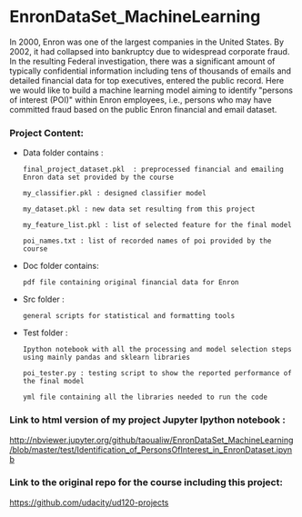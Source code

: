 # EnronDataSet_MachineLearning
In 2000, Enron was one of the largest companies in the United States. By 2002, it had collapsed into bankruptcy due to widespread corporate fraud. In the resulting Federal investigation, there was a significant amount of typically confidential information including tens of thousands of emails and detailed financial data for top executives, entered the public record.  Here we would like to build a machine learning model aiming to identify "persons of interest (POI)" within Enron employees, i.e., persons who may have committed fraud based on the public Enron financial and email dataset.

### Project Content:

- Data folder contains :

      final_project_dataset.pkl  : preprocessed financial and emailing Enron data set provided by the course 
      
      my_classifier.pkl : designed classifier model
      
      my_dataset.pkl : new data set resulting from this project 
      
      my_feature_list.pkl : list of selected feature for the final model
      
      poi_names.txt : list of recorded names of poi provided by the course 
      
- Doc folder contains:

      pdf file containing original financial data for Enron
      
- Src folder :

      general scripts for statistical and formatting tools
      
- Test folder :

      Ipython notebook with all the processing and model selection steps using mainly pandas and sklearn libraries
      
      poi_tester.py : testing script to show the reported performance of the final model
      
      yml file containing all the libraries needed to run the code

### Link to html version of my project Jupyter Ipython notebook : 
http://nbviewer.jupyter.org/github/taoualiw/EnronDataSet_MachineLearning/blob/master/test/Identification_of_PersonsOfInterest_in_EnronDataset.ipynb

### Link to the original repo for the course including this project:

https://github.com/udacity/ud120-projects


